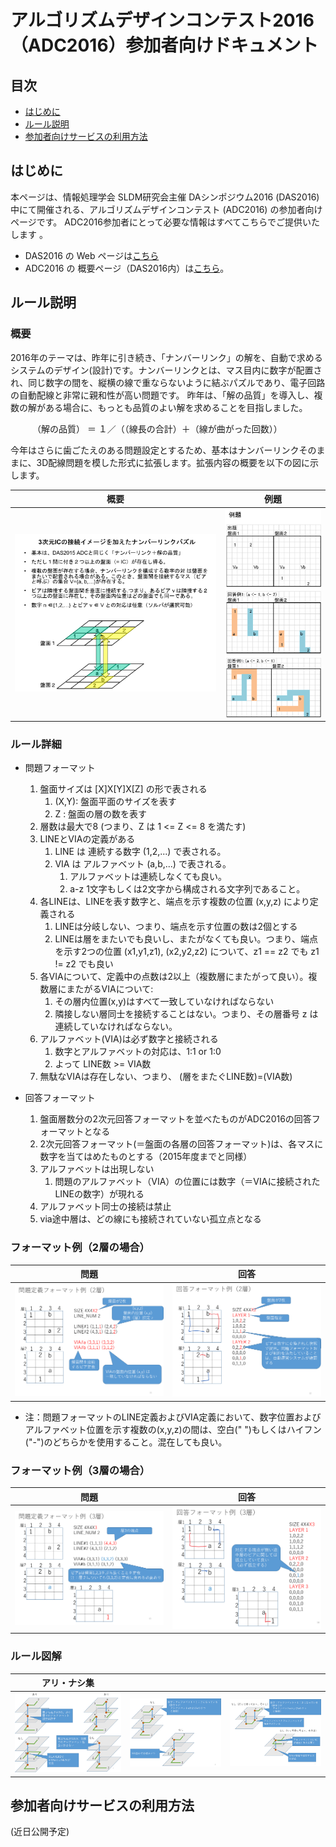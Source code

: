 # アルゴリズムデザインコンテスト2016（ADC2016）参加者向けドキュメント

## 目次

* [はじめに](#はじめに)
* [ルール説明](#ルール説明)
* [参加者向けサービスの利用方法](#参加者向けサービスの利用方法)

## はじめに

本ページは、情報処理学会 SLDM研究会主催 DAシンポジウム2016 (DAS2016) 中にて開催される、アルゴリズムデザインコンテスト (ADC2016) の参加者向けページです。
ADC2016参加者にとって必要な情報はすべてこちらでご提供いたします
。

* DAS2016 の Web ページは[こちら](http://www.sig-sldm.org/das/)
* ADC2016 の 概要ページ（DAS2016内）は[こちら](http://www.sig-sldm.org/das/ADC/ADC.html)。

## ルール説明

### 概要

2016年のテーマは、昨年に引き続き、「ナンバーリンク」の解を、自動で求めるシステムのデザイン(設計)です。ナンバーリンクとは、マス目内に数字が配置され、同じ数字の間を、縦横の線で重ならないように結ぶパズルであり、電子回路の自動配線と非常に親和性が高い問題です。
昨年は、「解の品質」を導入し、複数の解がある場合に、もっとも品質のよい解を求めることを目指しました。

　　　（解の品質） ＝ １／（（線長の合計）＋（線が曲がった回数））

今年はさらに歯ごたえのある問題設定とするため、基本はナンバーリンクそのままに、3D配線問題を模した形式に拡張します。拡張内容の概要を以下の図に示します。

| 概要 | 例題  |
| ---  | ---  |
| ![theme update](./img/theme-update-image-1.png) | ![example](./img/example_qa.png) |

### ルール詳細

* 問題フォーマット

    1. 盤面サイズは [X]X[Y]X[Z] の形で表される
        1. (X,Y): 盤面平面のサイズを表す
        1. Z    : 盤面の層の数を表す
    1. 層数は最大で8 (つまり、Z は 1 <= Z <= 8 を満たす)
    1. LINEとVIAの定義がある
        1. LINE は 連続する数字 (1,2,...) で表される。
        1. VIA は アルファベット (a,b,...) で表される。
            1. アルファベットは連続しなくても良い。
            1. a-z 1文字もしくは2文字から構成される文字列であること。
    1. 各LINEは、LINEを表す数字と、端点を示す複数の位置 (x,y,z) により定義される
        1. LINEは分岐しない、つまり、端点を示す位置の数は2個とする
        1. LINEは層をまたいでも良いし、またがなくても良い。つまり、端点を示す2つの位置 (x1,y1,z1), (x2,y2,z2) について、z1 == z2 でも z1 != z2 でも良い
    1. 各VIAについて、定義中の点数は2以上（複数層にまたがって良い）。複数層にまたがるVIAについて:
        1. その層内位置(x,y)はすべて一致していなければならない
        1. 隣接しない層同士を接続することはない。つまり、その層番号 z は連続していなければならない。
    1. アルファベット(VIA)は必ず数字と接続される
        1. 数字とアルファベットの対応は、1:1 or 1:0
        1. よって LINE数 >= VIA数
    1. 無駄なVIAは存在しない、つまり、 (層をまたぐLINE数)=(VIA数)

* 回答フォーマット

    1. 盤面層数分の2次元回答フォーマットを並べたものがADC2016の回答フォーマットとなる
    1. 2次元回答フォーマット(＝盤面の各層の回答フォーマット)は、各マスに数字を当てはめたものとする（2015年度までと同様）
    1. アルファベットは出現しない
        1. 問題のアルファベット（VIA）の位置には数字（＝VIAに接続されたLINEの数字）が現れる
    1. アルファベット同士の接続は禁止
    1. via途中層は、どの線にも接続されていない孤立点となる

### フォーマット例（2層の場合）

| 問題 | 回答  |
| ---  | ---  |
|  ![L2-Q-example](./img/L2_Q_sample.png) | ![L2-A-example](./img/L2_A_sample.png) |

* 注：問題フォーマットのLINE定義およびVIA定義において、数字位置およびアルファベット位置を示す複数の(x,y,z)の間は、空白(" ")もしくはハイフン("-")のどちらかを使用すること。混在しても良い。

### フォーマット例（3層の場合）

| 問題 | 回答  |
| ---  | ---  |
| ![L3-Q-example](./img/L3_Q_sample.png) | ![L3-A-example](./img/L3_A_sample.png) |

### ルール図解

| アリ・ナシ集 | | |
| ---  | --- | --- |
| ![rule-example1](./img/rule_sample_1.png) | ![rule-example2](./img/rule_sample_2.png) | ![rule-example3](./img/rule_sample_3.png) | 

## 参加者向けサービスの利用方法

(近日公開予定)

